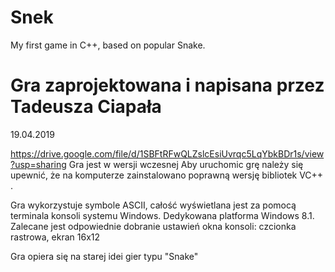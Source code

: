 # Snek
My first game in C++, based on popular Snake.

Gra zaprojektowana i napisana przez Tadeusza Ciapała
==========================================================

19.04.2019

https://drive.google.com/file/d/1SBFtRFwQLZslcEsiUvrqc5LqYbkBDr1s/view?usp=sharing
Gra jest w wersji wczesnej
Aby uruchomic grę należy się upewnić, że na komputerze zainstalowano poprawną wersję bibliotek VC++ .

Gra wykorzystuje symbole ASCII, całość wyświetlana jest za pomocą terminala konsoli systemu Windows.
Dedykowana platforma Windows 8.1.
Zalecane jest odpowiednie dobranie ustawień okna konsoli: czcionka rastrowa, ekran 16x12

Gra opiera się na starej idei gier typu "Snake"
